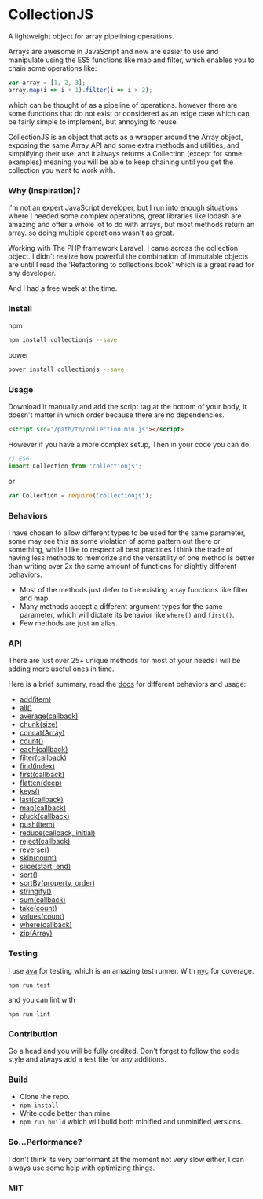 # CollectionJS

A lightweight object for array pipelining operations.

Arrays are awesome in JavaScript and now are easier to use and manipulate using the ES5 functions like map and filter, which enables you to chain some operations like:

```JavaScript
var array = [1, 2, 3];
array.map(i => i + 1).filter(i => i > 2);
```
which can be thought of as a pipeline of operations. however there are some functions that do not exist or considered as an edge case which can be fairly simple to implement, but annoying to reuse.

CollectionJS is an object that acts as a wrapper around the Array object, exposing the same Array API and some extra methods and utilities, and simplifying their use. and it always returns a Collection (except for some examples) meaning you will be able to keep chaining until you get the collection you want to work with.

### Why (Inspiration)?
I'm not an expert JavaScript developer, but I run into enough situations where I needed some complex operations, great libraries like lodash are amazing and offer a whole lot to do with arrays, but most methods return an array. so doing multiple operations wasn't as great.

Working with The PHP framework Laravel, I came across the collection object. I didn't realize how powerful the combination of immutable objects are until I read the 'Refactoring to collections book' which is a great read for any developer.

And I had a free week at the time.

### Install

npm

```bash
npm install collectionjs --save
```

bower

```bash
bower install collectionjs --save
```

### Usage

Download it manually and add the script tag at the bottom of your body, it doesn't matter in which order because there are no dependencies.
```html
<script src="/path/to/collection.min.js"></script>
```

However if you have a more complex setup, Then in your code you can do:

```JavaScript
// ES6
import Collection from 'collectionjs';
```

or

```JavaScript
var Collection = require('collectionjs');
```

### Behaviors
I have chosen to allow different types to be used for the same parameter, some may see this as some violation of some pattern out there or something, while I like to respect all best practices I think the trade of having less methods to memorize and the versatility of one method is better than writing over 2x the same amount of functions for slightly different behaviors.

* Most of the methods just defer to the existing array functions like filter and map.
* Many methods accept a different argument types for the same parameter, which will dictate its behavior like `where()` and `first()`.
* Few methods are just an alias.


### API
There are just over 25+ unique methods for most of your needs I will be adding more useful ones in time.

Here is a brief summary, read the [docs](https://logaretm.github.io/collectionjs/) for different behaviors and usage:

* [add(item)](https://logaretm.github.io/collectionjs/class/src/collection.js~Collection.html#instance-method-add)
* [all()](https://logaretm.github.io/collectionjs/class/src/collection.js~Collection.html#instance-method-all)
* [average(callback)](https://logaretm.github.io/collectionjs/class/src/collection.js~Collection.html#instance-method-average)
* [chunk(size)](https://logaretm.github.io/collectionjs/class/src/collection.js~Collection.html#instance-method-chunk)
* [concat(Array)](https://logaretm.github.io/collectionjs/class/src/collection.js~Collection.html#instance-method-concat)
* [count()](https://logaretm.github.io/collectionjs/class/src/collection.js~Collection.html#instance-method-count)
* [each(callback)](https://logaretm.github.io/collectionjs/class/src/collection.js~Collection.html#instance-method-each)
* [filter(callback)](https://logaretm.github.io/collectionjs/class/src/collection.js~Collection.html#instance-method-filter)
* [find(index)](https://logaretm.github.io/collectionjs/class/src/collection.js~Collection.html#instance-method-find)
* [first(callback)](https://logaretm.github.io/collectionjs/class/src/collection.js~Collection.html#instance-method-first)
* [flatten(deep)](https://logaretm.github.io/collectionjs/class/src/collection.js~Collection.html#instance-method-flatten)
* [keys()](https://logaretm.github.io/collectionjs/class/src/collection.js~Collection.html#instance-method-keys)
* [last(callback)](https://logaretm.github.io/collectionjs/class/src/collection.js~Collection.html#instance-method-last)
* [map(callback)](https://logaretm.github.io/collectionjs/class/src/collection.js~Collection.html#instance-method-map)
* [pluck(callback)](https://logaretm.github.io/collectionjs/class/src/collection.js~Collection.html#instance-method-pluck)
* [push(item)](https://logaretm.github.io/collectionjs/class/src/collection.js~Collection.html#instance-method-push)
* [reduce(callback, initial)](https://logaretm.github.io/collectionjs/class/src/collection.js~Collection.html#instance-method-reduce)
* [reject(callback)](https://logaretm.github.io/collectionjs/class/src/collection.js~Collection.html#instance-method-reject)
* [reverse()](https://logaretm.github.io/collectionjs/class/src/collection.js~Collection.html#instance-method-reverse)
* [skip(count)](https://logaretm.github.io/collectionjs/class/src/collection.js~Collection.html#instance-method-skip)
* [slice(start, end)](https://logaretm.github.io/collectionjs/class/src/collection.js~Collection.html#instance-method-slice)
* [sort()](https://logaretm.github.io/collectionjs/class/src/collection.js~Collection.html#instance-method-sort)
* [sortBy(property, order)](https://logaretm.github.io/collectionjs/class/src/collection.js~Collection.html#instance-method-sortBy)
* [stringify()](https://logaretm.github.io/collectionjs/class/src/collection.js~Collection.html#instance-method-stringify)
* [sum(callback)](https://logaretm.github.io/collectionjs/class/src/collection.js~Collection.html#instance-method-sum)
* [take(count)](https://logaretm.github.io/collectionjs/class/src/collection.js~Collection.html#instance-method-take)
* [values(count)](https://logaretm.github.io/collectionjs/class/src/collection.js~Collection.html#instance-method-values)
* [where(callback)](https://logaretm.github.io/collectionjs/class/src/collection.js~Collection.html#instance-method-where)
* [zip(Array)](https://logaretm.github.io/collectionjs/class/src/collection.js~Collection.html#instance-method-zip)

### Testing

I use [ava](https://github.com/avajs/ava) for testing which is an amazing test runner. With [nyc](https://github.com/istanbuljs/nyc) for coverage.

`npm run test`

and you can lint with

`npm run lint`

### Contribution

Go a head and you will be fully credited.
Don't forget to follow the code style and always add a test file for any additions.

### Build

* Clone the repo.
* `npm install`
* Write code better than mine.
* `npm run build` which will build both minified and unminified versions.


### So...Performance?

I don't think its very performant at the moment not very slow either, I can always use some help with optimizing things.

### MIT
